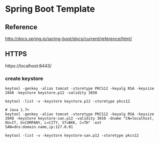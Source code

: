 Spring Boot Template
====================

## Reference
http://docs.spring.io/spring-boot/docs/current/reference/html/

## HTTPS
https://localhost:8443/

### create keystore
```
keytool -genkey -alias tomcat -storetype PKCS12 -keyalg RSA -keysize 2048 -keystore keystore.p12 -validity 3650

keytool -list -v -keystore keystore.p12 -storetype pkcs12
```

```
# Java 1.7+
keytool -genkey -alias tomcat -storetype PKCS12 -keyalg RSA -keysize 2048 -keystore keystore-san.p12 -validity 3650 -dname "CN=localhost, OU=IT, O=COMPANY, L=CITY, ST=BKK, C=TH" -ext SAN=dns:domain.name,ip:127.0.01

keytool -list -v -keystore keystore-san.p12 -storetype pkcs12
```
